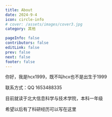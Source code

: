 ```yaml
---
title: About
date: 2024-9-4
icon: circle-info
# cover: /assets/images/cover3.jpg
category: 其他

pageInfo: false
contributors: false
editLink: false
prev: false
next: false
footer: false
---
```


你好，我是hcx1999，既不叫hcx也不是出生于1999

联系方式：QQ 1653488335

目前就读于北大信息科学与技术学院，本科一年级

希望以后有了科研经历可以写在这里
